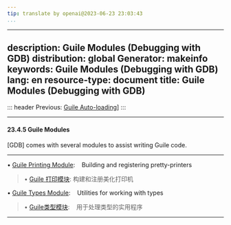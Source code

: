```yaml
---
tip: translate by openai@2023-06-23 23:03:43
...
```

---
description: Guile Modules (Debugging with GDB)
distribution: global
Generator: makeinfo
keywords: Guile Modules (Debugging with GDB)
lang: en
resource-type: document
title: Guile Modules (Debugging with GDB)
---
::: header
Previous: [Guile Auto-loading](Guile-Auto_002dloading.html#Guile-Auto_002dloading)]
:::

---

#### 23.4.5 Guile Modules

[GDB] comes with several modules to assist writing Guile code.

---


• [Guile Printing Module](Guile-Printing-Module.html#Guile-Printing-Module):        Building and registering pretty-printers

> • [Guile 打印模块](Guile-Printing-Module.html#Guile-Printing-Module): 构建和注册美化打印机

• [Guile Types Module](Guile-Types-Module.html#Guile-Types-Module):                 Utilities for working with types

> • [Guile类型模块](Guile-Types-Module.html#Guile-Types-Module):                 用于处理类型的实用程序

---
